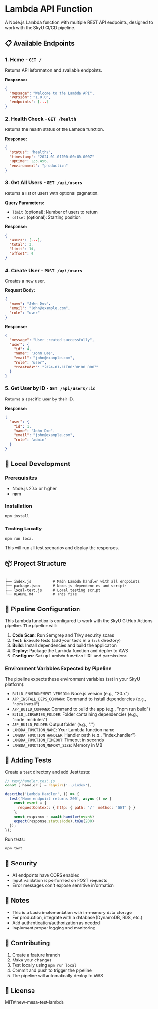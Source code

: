 # Lambda API Function

A Node.js Lambda function with multiple REST API endpoints, designed to work with the SkyU CI/CD pipeline.

## 📋 Available Endpoints

### 1. Home - `GET /`
Returns API information and available endpoints.

**Response:**
```json
{
  "message": "Welcome to the Lambda API",
  "version": "1.0.0",
  "endpoints": [...]
}
```

### 2. Health Check - `GET /health`
Returns the health status of the Lambda function.

**Response:**
```json
{
  "status": "healthy",
  "timestamp": "2024-01-01T00:00:00.000Z",
  "uptime": 123.456,
  "environment": "production"
}
```

### 3. Get All Users - `GET /api/users`
Returns a list of users with optional pagination.

**Query Parameters:**
- `limit` (optional): Number of users to return
- `offset` (optional): Starting position

**Response:**
```json
{
  "users": [...],
  "total": 3,
  "limit": 10,
  "offset": 0
}
```

### 4. Create User - `POST /api/users`
Creates a new user.

**Request Body:**
```json
{
  "name": "John Doe",
  "email": "john@example.com",
  "role": "user"
}
```

**Response:**
```json
{
  "message": "User created successfully",
  "user": {
    "id": 4,
    "name": "John Doe",
    "email": "john@example.com",
    "role": "user",
    "createdAt": "2024-01-01T00:00:00.000Z"
  }
}
```

### 5. Get User by ID - `GET /api/users/:id`
Returns a specific user by their ID.

**Response:**
```json
{
  "user": {
    "id": 1,
    "name": "John Doe",
    "email": "john@example.com",
    "role": "admin"
  }
}
```

## 🚀 Local Development

### Prerequisites
- Node.js 20.x or higher
- npm

### Installation
```bash
npm install
```

### Testing Locally
```bash
npm run local
```

This will run all test scenarios and display the responses.

## 📦 Project Structure

```
.
├── index.js          # Main Lambda handler with all endpoints
├── package.json      # Node.js dependencies and scripts
├── local-test.js     # Local testing script
└── README.md         # This file
```

## 🔧 Pipeline Configuration

This Lambda function is configured to work with the SkyU GitHub Actions pipeline. The pipeline will:

1. **Code Scan**: Run Semgrep and Trivy security scans
2. **Test**: Execute tests (add your tests in a `test` directory)
3. **Build**: Install dependencies and build the application
4. **Deploy**: Package the Lambda function and deploy to AWS
5. **Configure**: Set up Lambda function URL and permissions

### Environment Variables Expected by Pipeline

The pipeline expects these environment variables (set in your SkyU platform):
- `BUILD_ENVIRONEMENT_VERSION`: Node.js version (e.g., "20.x")
- `APP_INSTALL_DEPS_COMMAND`: Command to install dependencies (e.g., "npm install")
- `APP_BUILD_COMMAND`: Command to build the app (e.g., "npm run build")
- `BUILD_LIBRARIES_FOLDER`: Folder containing dependencies (e.g., "node_modules")
- `APP_BUILD_FOLDER`: Output folder (e.g., ".")
- `LAMBDA_FUNCTION_NAME`: Your Lambda function name
- `LAMBDA_FUNCTION_HANDLER`: Handler path (e.g., "index.handler")
- `LAMBDA_FUNCTION_TIMEOUT`: Timeout in seconds
- `LAMBDA_FUNCTION_MEMORY_SIZE`: Memory in MB

## 🧪 Adding Tests

Create a `test` directory and add Jest tests:

```javascript
// test/handler.test.js
const { handler } = require('../index');

describe('Lambda Handler', () => {
  test('Home endpoint returns 200', async () => {
    const event = {
      requestContext: { http: { path: '/', method: 'GET' } }
    };
    const response = await handler(event);
    expect(response.statusCode).toBe(200);
  });
});
```

Run tests:
```bash
npm test
```

## 🔐 Security

- All endpoints have CORS enabled
- Input validation is performed on POST requests
- Error messages don't expose sensitive information

## 📝 Notes

- This is a basic implementation with in-memory data storage
- For production, integrate with a database (DynamoDB, RDS, etc.)
- Add authentication/authorization as needed
- Implement proper logging and monitoring

## 🤝 Contributing

1. Create a feature branch
2. Make your changes
3. Test locally using `npm run local`
4. Commit and push to trigger the pipeline
5. The pipeline will automatically deploy to AWS

## 📄 License

MIT# new-musa-test-lambda
